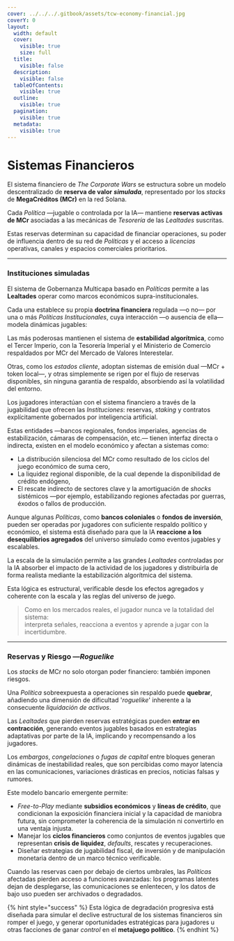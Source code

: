 ```yaml
---
cover: ../../../.gitbook/assets/tcw-economy-financial.jpg
coverY: 0
layout:
  width: default
  cover:
    visible: true
    size: full
  title:
    visible: false
  description:
    visible: false
  tableOfContents:
    visible: true
  outline:
    visible: true
  pagination:
    visible: true
  metadata:
    visible: true
---
```


# Sistemas Financieros

El sistema financiero de _The Corporate Wars_ se estructura sobre un modelo descentralizado de **reserva de valor** _**simulada**_, representado por los _stacks_ de **MegaCréditos (MCr)** en la red Solana.

Cada _Política_ —jugable o controlada por la IA— mantiene **reservas activas de MCr** asociadas a las mecánicas de _Tesorería_ de las _Lealtades_ suscritas.

Estas reservas determinan su capacidad de financiar operaciones, su poder de influencia dentro de su red de _Políticas_ y el acceso a _licencias_ operativas, canales y espacios comerciales prioritarios.

***

### Instituciones simuladas

El sistema de Gobernanza Multicapa basado en _Políticas_ permite a las **Lealtades** operar como marcos económicos supra-institucionales.

Cada una establece su propia **doctrina financiera** regulada —o no— por una o más _Políticas Institucionales_, cuya interacción —o ausencia de ella— modela dinámicas jugables:

Las más poderosas mantienen el sistema de **estabilidad algorítmica**, como el Tercer Imperio, con la Tesorería Imperial y el Ministerio de Comercio respaldados por MCr del Mercado de Valores Interestelar.

Otras, como los _estados cliente_, adoptan sistemas de emisión dual —MCr + token local—, y otras simplemente se rigen por el flujo de reservas disponibles, sin ninguna garantía de respaldo, absorbiendo así la volatilidad del entorno.

Los jugadores interactúan con el sistema financiero a través de la jugabilidad que ofrecen las _Instituciones_: reservas, _staking_ y contratos explícitamente gobernados por inteligencia artificial.

Estas entidades —bancos regionales, fondos imperiales, agencias de estabilización, cámaras de compensación, etc.— tienen interfaz directa o indirecta, existen en el modelo económico y afectan a sistemas como:

* La distribución silenciosa del MCr como resultado de los ciclos del juego económico de suma cero,
* La liquidez regional disponible, de la cual depende la disponibilidad de crédito endógeno,
* El rescate indirecto de sectores clave y la amortiguación de _shocks_ sistémicos —por ejemplo, estabilizando regiones afectadas por guerras, éxodos o fallos de producción.

Aunque algunas _Políticas_, como **bancos coloniales** o **fondos de inversión**, pueden ser operadas por jugadores con suficiente respaldo político y económico, el sistema está diseñado para que la IA **reaccione a los desequilibrios agregados** del universo simulado como eventos jugables y escalables.

La escala de la simulación permite a las grandes _Lealtades_ controladas por la IA absorber el impacto de la actividad de los jugadores y distribuirla de forma realista mediante la estabilización algorítmica del sistema.

Esta lógica es estructural, verificable desde los efectos agregados y coherente con la escala y las reglas del universo de juego.

> Como en los mercados reales, el jugador nunca ve la totalidad del sistema:\
> interpreta señales, reacciona a eventos y aprende a jugar con la incertidumbre.

***

### Reservas y Riesgo —_Roguelike_

Los _stacks_ de MCr no solo otorgan poder financiero: también imponen riesgos.

Una _Política_ sobreexpuesta a operaciones sin respaldo puede **quebrar**, añadiendo una dimensión de dificultad '_roguelike_' inherente a la consecuente _liquidación de activos_.

Las _Lealtades_ que pierden reservas estratégicas pueden **entrar en contracción**, generando eventos jugables basados en estrategias adaptativas por parte de la IA, implicando y recompensando a los jugadores.

Los _embargos_, _congelaciones_ o _fugas de capital_ entre bloques generan dinámicas de inestabilidad reales, que son percibidas como mayor latencia en las comunicaciones, variaciones drásticas en precios, noticias falsas y rumores.

Este modelo bancario emergente permite:

* _Free-to-Play_ mediante **subsidios económicos** y **líneas de crédito**, que condicionan la exposición financiera inicial y la capacidad de maniobra futura, sin comprometer la coherencia de la simulación ni convertirlo en una ventaja injusta.
* Manejar los **ciclos financieros** como conjuntos de eventos jugables que representan **crisis de liquidez**, _defaults_, rescates y recuperaciones.
* Diseñar estrategias de jugabilidad fiscal, de inversión y de manipulación monetaria dentro de un marco técnico verificable.

Cuando las reservas caen por debajo de ciertos umbrales, las _Políticas_ afectadas pierden acceso a funciones avanzadas: los programas latentes dejan de desplegarse, las comunicaciones se enlentecen, y los datos de bajo uso pueden ser archivados o degradados.

{% hint style="success" %}
Esta lógica de degradación progresiva está diseñada para simular el declive estructural de los sistemas financieros sin romper el juego, y generar oportunidades estratégicas para jugadores u otras facciones de ganar _control_ en el **metajuego político**.
{% endhint %}
